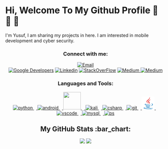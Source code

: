<h1>Hi, Welcome To My Github Profile 👋 👋 👋</h1>

I'm Yusuf, I am sharing my projects in here. I am interested in  mobile development and cyber security.
<h3 align="center">Connect with me:</h3>

<p align="center">
<a target="_blank" href="mailto:yusuftalhaklc@gmail.com"><img alt="Email" src="https://img.shields.io/badge/Email-yusuftalhaklc@gmail.com-blue?style=flat&logo=gmail"></a><br>
<a target="_blank" href="https://g.dev/yusuftalhaklc"><img alt="Google Developers" src="https://img.shields.io/badge/yusuftalhaklc-gray?style=flat&logo=Google"></a>
<a target="_blank" href="https://linkedin.com/in/yusuftalhaklc"><img alt="Linkedin" src="https://img.shields.io/badge/yusuftalhaklc-gray?style=flat&logo=linkedin"></a>
<a target="_blank" href="https://stackoverflow.com/users/11102895"><img alt="StackOverFlow" src="https://img.shields.io/badge/-yusuftalhaklc-gray?style=flat&logo=stackoverflow"></a>
<a target="_blank" href="https://medium.com/@yusuftalhaklc"><img alt="Medium" src="https://img.shields.io/badge/-@yusuftalhaklc-gray?style=flat&logo=medium">
 <a target="_blank" href="https://github.com/yusuftalhaklc"><img alt="Medium" src="https://img.shields.io/badge/-yusuftalhaklc-gray?style=flat&logo=github"></a>
 

</p>
<h3 align="center">Languages and Tools:</h3>
<p align="center"> <a href="https://www.python.org" target="_blank"> <img src="https://upload.wikimedia.org/wikipedia/commons/thumb/c/c3/Python-logo-notext.svg/1024px-Python-logo-notext.svg.png" alt="python" width="40" height="40"/>
</a>&ensp;<a href="https://tryhackme.com/" target="_blank"> <img src="https://tryhackme.com/img/favicon.png" alt="android" width="40" height="40"/> 
 </a>&ensp;<a href="https://developer.android.com/" target="_blank"> <img src="https://developer.android.com/images/logos/android.svg" width="55" height="55"/> 
</a>&ensp;<a href="https://www.kali.org" target="_blank"> <img src="https://upload.wikimedia.org/wikipedia/commons/thumb/4/4b/Kali_Linux_2.0_wordmark.svg/1280px-Kali_Linux_2.0_wordmark.svg.png" alt="kali" width="60" height="40"/> 
</a>&ensp;<a href="https://docs.microsoft.com/en-us/dotnet/csharp/" target="_blank"> <img src="https://seeklogo.com/images/C/c-sharp-c-logo-02F17714BA-seeklogo.com.png" alt="csharp" width="35" height="40"/>
 </a>&ensp;<a href="https://git-scm.com/" target="_blank"> <img src="https://www.vectorlogo.zone/logos/git-scm/git-scm-icon.svg" alt="git" width="40" height="40"/> 
</a>&ensp;<a href="https://www.java.com" target="_blank"> <img src="https://raw.githubusercontent.com/devicons/devicon/master/icons/java/java-original.svg" alt="java" width="40" height="40"/>
 </a>&ensp;<a href="https://code.visualstudio.com" target="_blank"> <img src="https://logojinni.com/image/logos/visual%20studio%20code-687.svg" alt="vscode" width="40" height="40"/> 
</a>&ensp;<a href="https://www.mysql.com" target="_blank"> <img src="https://static.cdnlogo.com/logos/m/10/mysql.svg" alt="mysql" width="40" height="40"/>
 </a>&ensp;<a href="https://www.adobe.com/products/photoshop.html" target="_blank"> <img src="https://upload.wikimedia.org/wikipedia/commons/thumb/a/af/Adobe_Photoshop_CC_icon.svg/2101px-Adobe_Photoshop_CC_icon.svg.png" alt="ps" width="40" height="40"/> </a> 
</p>



<h2 align="center">My GitHub Stats :bar_chart:</h2>
<p align="center">
  <img src="https://github-readme-stats.vercel.app/api?username=codception&show_icons=true&theme=tokyonight" height="180">
  <img src="https://github-readme-stats.vercel.app/api/top-langs/?username=codception&layout=compact&theme=tokyonight" height="180">
  
</p>
 
